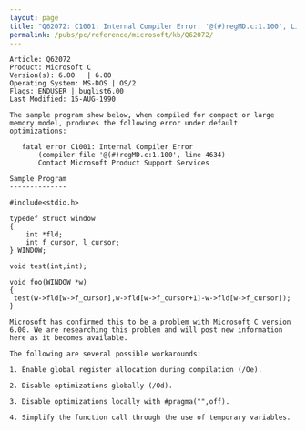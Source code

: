 ```yaml
---
layout: page
title: "Q62072: C1001: Internal Compiler Error: '@(#)regMD.c:1.100', Line 4634"
permalink: /pubs/pc/reference/microsoft/kb/Q62072/
---
```


	Article: Q62072
	Product: Microsoft C
	Version(s): 6.00   | 6.00
	Operating System: MS-DOS | OS/2
	Flags: ENDUSER | buglist6.00
	Last Modified: 15-AUG-1990
	
	The sample program show below, when compiled for compact or large
	memory model, produces the following error under default
	optimizations:
	
	   fatal error C1001: Internal Compiler Error
	       (compiler file '@(#)regMD.c:1.100', line 4634)
	       Contact Microsoft Product Support Services
	
	Sample Program
	--------------
	
	#include<stdio.h>
	
	typedef struct window
	{
	    int *fld;
	    int f_cursor, l_cursor;
	} WINDOW;
	
	void test(int,int);
	
	void foo(WINDOW *w)
	{
	 test(w->fld[w->f_cursor],w->fld[w->f_cursor+1]-w->fld[w->f_cursor]);
	}
	
	Microsoft has confirmed this to be a problem with Microsoft C version
	6.00. We are researching this problem and will post new information
	here as it becomes available.
	
	The following are several possible workarounds:
	
	1. Enable global register allocation during compilation (/Oe).
	
	2. Disable optimizations globally (/Od).
	
	3. Disable optimizations locally with #pragma("",off).
	
	4. Simplify the function call through the use of temporary variables.
